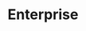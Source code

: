 ---
title: Enterprise
short_name: Enterprise
subheading: Workflows, support and scale for large teams
icon: enterprise
order: 10
pitch:
  - heading: CloudCannon for Enterprise
    text: Features and support for your enterprise content management needs. 
    icon: quitting-time
  - heading: Dedicated support
    text: Rolling out a new CMS across your company websites can be overwhelming. You’ll have your own dedicated Account Manager to help you solve any roadblocks and ensure you're getting the most out of CloudCannon.
    icon: team-page
  - heading: Custom implementation
    text: We've built complex Jekyll websites for some of the largest brands in the world. We can build from scratch, migrate a legacy site or help with anything else Jekyll or CloudCannon related.
    icon: programming
  - heading: Enterprise Authentication
    text: Control who can access your sites on CloudCannon using SAML and a centralised identity provider. 
    icon: server-status
---